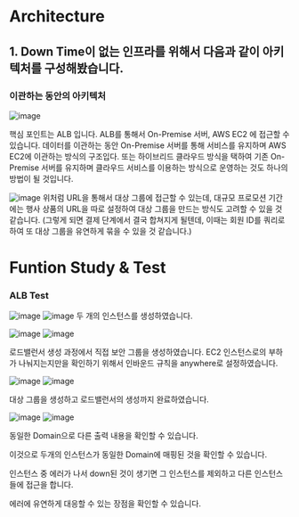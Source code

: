 # Architecture 

## 1. Down Time이 없는 인프라를 위해서 다음과 같이 아키텍처를 구성해봤습니다.
### 이관하는 동안의 아키텍처
![image](https://user-images.githubusercontent.com/77326600/230461480-266a91b0-dc5f-4824-9937-e2a2ece09847.png)

핵심 포인트는 ALB 입니다.
ALB를 통해서 On-Premise 서버, AWS EC2 에 접근할 수 있습니다.
데이터를 이관하는 동안 On-Premise 서버를 통해 서비스를 유지하며 AWS EC2에 이관하는 방식의 구조입다.
또는 하이브리드 클라우드 방식을 택하여 기존 On-Premise 서버를 유지하며 클라우드 서비스를 이용하는 방식으로 운영하는 것도 하나의 방법이 될 것입니다.

![image](https://user-images.githubusercontent.com/77326600/230462244-99ca6d11-e211-4380-948d-5d9fe2ae4ed5.png)
위처럼 URL을 통해서 대상 그룹에 접근할 수 있는데, 대규모 프로모션 기간에는 행사 상품의 URL을 따로 설정하여 대상 그룹을 만드는 방식도 고려할 수 있을 것 같습니다.
(그렇게 되면 결제 단계에서 결국 합쳐지게 될텐데, 이때는 회원 ID를 쿼리로 하여 또 대상 그룹을 유연하게 묶을 수 있을 것 같습니다.)


# Funtion Study & Test

### ALB Test

![image](https://user-images.githubusercontent.com/77326600/230463246-bdf88fd4-1843-4cc3-a690-e36cd08f1e18.png)
![image](https://user-images.githubusercontent.com/77326600/230463277-27cea158-55e0-428b-8ea0-0de3eb49f8e5.png)
두 개의 인스턴스를 생성하였습니다.

![image](https://user-images.githubusercontent.com/77326600/230463570-294d861b-4c65-435a-aaad-e0415a4617fa.png)
![image](https://user-images.githubusercontent.com/77326600/230463681-c53978f0-0c67-4e6d-83c5-eba640d5d61e.png)

로드밸런서 생성 과정에서 직접 보안 그룹을 생성하였습니다. EC2 인스턴스로의 부하가 나눠지는지만을 확인하기 위해서 인바운드 규칙을 anywhere로 설정하였습니다.

![image](https://user-images.githubusercontent.com/77326600/230463948-901d3af0-9821-423e-81c8-81e9941953fb.png)
![image](https://user-images.githubusercontent.com/77326600/230463966-234ffe50-683e-4e77-8110-04c058e89ac1.png)

대상 그룹을 생성하고 로드밸런서의 생성까지 완료하였습니다.

![image](https://user-images.githubusercontent.com/77326600/230464143-812677e4-84a4-4948-9316-3105b5a76971.png)
![image](https://user-images.githubusercontent.com/77326600/230464164-b76c49f0-3303-478d-9668-6921f7522de6.png)

동일한 Domain으로 다른 출력 내용을 확인할 수 있습니다.

이것으로 두개의 인스턴스가 동일한 Domain에 매핑된 것을 확인할 수 있습니다.

인스턴스 중 에러가 나서 down된 것이 생기면 그 인스턴스를 제외하고 다른 인스턴스들에 접근을 합니다.

에러에 유연하게 대응할 수 있는 장점을 확인할 수 있습니다.
